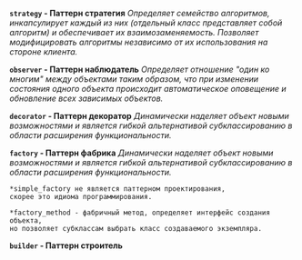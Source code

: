 **`strategy` - Паттерн стратегия**
_Определяет семейство алгоритмов, инкапсулирует каждый из них
(отдельный класс представляет собой алгоритм) и
обеспечивает их взаимозаменяемость.
Позволяет модифицировать алгоритмы независимо от их использования
на стороне клиента._

**`observer` - Паттерн наблюдатель**
_Определяет отношение "один ко многим" между объектами таким образом,
что при изменении состояния одного объекта происходит 
автоматическое оповещение и обновление всех зависимых объектов._

**`decorator` - Паттерн декоратор**
_Динамически наделяет объект новыми возможностями и является гибкой 
альтернативой субклассированию в области расширения функциональности._

**`factory` - Паттерн фабрика**
_Динамически наделяет объект новыми возможностями и является гибкой
альтернативой субклассированию в области расширения функциональности._

    *simple_factory не является паттерном проектирования,
    скорее это идиома программирования.
    
    *factory_method - фабричный метод, определяет интерфейс создания объекта, 
    но позволяет субклассам выбрать класс создаваемого экземпляра.
    

**`builder` - Паттерн строитель**
